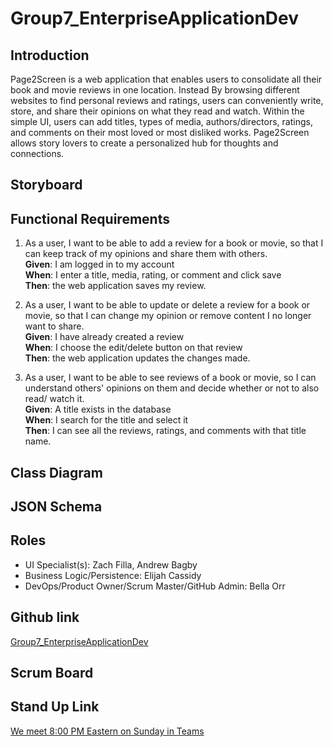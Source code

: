 # Group7_EnterpriseApplicationDev

## Introduction

Page2Screen is a web application that enables users to consolidate all their book and movie reviews in one location. Instead 
By browsing different websites to find personal reviews and ratings, users can conveniently write, store, and share their 
opinions on what they read and watch. Within the simple UI, users can add titles, types of media, authors/directors, ratings, 
and comments on their most loved or most disliked works. Page2Screen allows story lovers to create a personalized hub for thoughts and connections.

## Storyboard

## Functional Requirements

1. As a user, I want to be able to add a review for a book or movie, so that I can keep track of my opinions and share them with others. \
**Given**: I am logged in to my account \
**When**: I enter a title, media, rating, or comment and click save \
**Then**: the web application saves my review. 

2. As a user, I want to be able to update or delete a review for a book or movie, so that I can change my opinion or remove content I no longer want to share. \
**Given**: I have already created a review \
**When**: I choose the edit/delete button on that review \
**Then**: the web application updates the changes made. 

2. As a user, I want to be able to see reviews of a book or movie, so I can understand others' opinions on them and decide whether or not to also read/ watch it. \
**Given**: A title exists in the database \
**When**: I search for the title and select it \
**Then**: I can see all the reviews, ratings, and comments with that title name. 

## Class Diagram

## JSON Schema

## Roles
* UI Specialist(s): Zach Filla, Andrew Bagby
* Business Logic/Persistence: Elijah Cassidy
* DevOps/Product Owner/Scrum Master/GitHub Admin: Bella Orr

## Github link
[Group7_EnterpriseApplicationDev](https://github.com/bella-orr/Group7_EnterpriseApplicationDev.git)

## Scrum Board

## Stand Up Link
[We meet 8:00 PM Eastern on Sunday in Teams](https://teams.microsoft.com/l/meetup-join/19%3ameeting_NDYzZGU4MzgtMWUwZS00OTU1LThjNDQtZWUzYjdiZWM2OTMx%40thread.v2/0?context=%7b%22Tid%22%3a%22f5222e6c-5fc6-48eb-8f03-73db18203b63%22%2c%22Oid%22%3a%2226d681d5-1ec6-40ee-aa28-ef79944434d3%22%7d 
)
